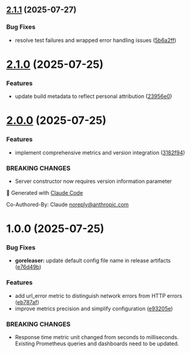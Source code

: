 ## [2.1.1](https://github.com/jasoet/url_exporter/compare/v2.1.0...v2.1.1) (2025-07-27)


### Bug Fixes

* resolve test failures and wrapped error handling issues ([5b6a2ff](https://github.com/jasoet/url_exporter/commit/5b6a2ff286cbebb92614afefce420cde279f05ed))

# [2.1.0](https://github.com/jasoet/url_exporter/compare/v2.0.0...v2.1.0) (2025-07-25)


### Features

* update build metadata to reflect personal attribution ([23956e0](https://github.com/jasoet/url_exporter/commit/23956e058985a2fceb4fbf5f43d173127c8c5960))

# [2.0.0](https://github.com/jasoet/url_exporter/compare/v1.0.0...v2.0.0) (2025-07-25)


### Features

* implement comprehensive metrics and version integration ([3182f94](https://github.com/jasoet/url_exporter/commit/3182f94afd309af120f4404457599dcf2a741779))


### BREAKING CHANGES

* Server constructor now requires version information parameter

🤖 Generated with [Claude Code](https://claude.ai/code)

Co-Authored-By: Claude <noreply@anthropic.com>

# 1.0.0 (2025-07-25)


### Bug Fixes

* **goreleaser:** update default config file name in release artifacts ([e76d49b](https://github.com/jasoet/url_exporter/commit/e76d49bf3720a6e0d6092225ef31b542681f3428))


### Features

* add url_error metric to distinguish network errors from HTTP errors ([eb787af](https://github.com/jasoet/url_exporter/commit/eb787af810edc2e57ac7d144b3f6c972eebab722))
* improve metrics precision and simplify configuration ([e93205e](https://github.com/jasoet/url_exporter/commit/e93205eaf38aef499e36921ae7382d07c66a0ebb))


### BREAKING CHANGES

* Response time metric unit changed from seconds to milliseconds.
Existing Prometheus queries and dashboards need to be updated.
